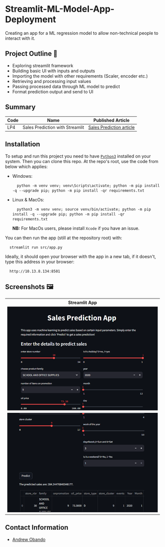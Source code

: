 # Streamlit-ML-Model-App-Deployment
Creating an app for a ML regression model to allow non-technical people to interact with it.

## Project Outline 📄
- Exploring streamlit framework
- Building basic UI with inputs and outputs
- Importing the model with other requirements (Scaler, encoder etc.)
- Retrieving and processing input values
- Passing processed data through ML model to predict
- Format prediction output and send to UI

## Summary

| Code      | Name        | Published Article |
|-----------|-------------|:-------------:|
| LP4 | Sales Prediction with Streamlit |  [Sales Prediction article]() |


## Installation

To setup and run this project you need to have [`Python3`](https://www.python.org/) installed on your system. Then you can clone this repo. At the repo's root, use the code from below which applies:

- Windows:

        python -m venv venv; venv\Scripts\activate; python -m pip install -q --upgrade pip; python -m pip install -qr requirements.txt  

- Linux & MacOs:

        python3 -m venv venv; source venv/bin/activate; python -m pip install -q --upgrade pip; python -m pip install -qr requirements.txt  

    **NB:** For MacOs users, please install `Xcode` if you have an issue.

You can then run the app (still at the repository root) with:

      streamlit run src/app.py

Ideally, it should open your browser with the app in a new tab, if it doesn't, type this address in your browser:

      http://10.13.8.134:8501

## Screenshots 🖼️

<table>
    <tr>
        <th> Streamlit App </th>
    </tr>
    <tr>
        <td><img src="screenshots\screenshot 1.png"/></td>
    </tr>
    <tr>
        <td><img src="screenshots\screenshot 2.png"/></td>
    </tr>
</table>

## Contact Information

- [Andrew Obando](https://www.linkedin.com/in/andrewobando/)

